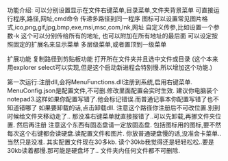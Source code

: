 功能介绍:
可以分别设置显示在文件右键菜单,目录菜单,文件夹背景菜单
可直接运行程序,路径,网址,cmd命令
传递多路径到同一程序
图标可以设置常见图片格式,ico,png,gif,jpg,bmp,exe,msi,msc,com,lnk,网址
自定义传参,比如设置一个参数-k 这个可以分别传给所有的地址, 也可以附加在所有地址的最后面
可以设定按照固定的扩展名来显示菜单
多层级菜单,或者置顶到一级菜单

扩展功能
复制路径到剪贴板功能
打开所在文件夹并且选中文件或目录 (这个本来用explorer select可以实现,但是这个启动新进程会特别慢.所以增加这个功能.)


第一次运行:注册dll,会将MenuFunctions.dll注册到系统,启用右键菜单.
MenuConfig.json是配置文件,不可删.修改里面配置会实时生效.
建议你电脑装个notepad3.这样如果你配置写错了.他会标记错误.而普通记事本你配置写错了也不知道错哪了
如果要卸载的话,点击卸载dll.
注意这个路径你注册后不可改位置.别到时候给文件夹移动走了.. 那没准右键菜单就直接报错了..可以先卸载,再挪文件夹位置. 然后再注册
注意这个东西有固态盘请一定放固态盘. 包括图标用的图标,要不然每次这个右键都会读硬盘.读配置文件和图片. 你放普通硬盘慢的话,没准会卡菜单.. 当然只是没准. 其实配置文件现在30多kb. 读个30kb我觉得还是轻轻松松..要是30kb读着都慢.那可能是硬盘坏了..
文件夹内任何文件都不可删除.